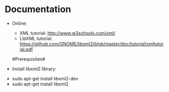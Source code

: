 Documentation
=============

- Online:
  * XML tutorial: http://www.w3schools.com/xml/
  * LibXML tutorial: https://github.com/GNOME/libxml2/blob/master/doc/tutorial/xmltutorial.pdf
  
  #Prerequisites#
- Install libxml2 library:
 * sudo apt-get install libxml2-dev
 * sudo apt-get install libxml2
  
